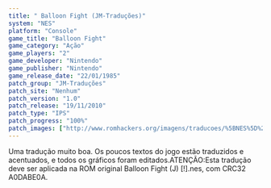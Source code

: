 ```yaml
---
title: " Balloon Fight (JM-Traduções)"
system: "NES"
platform: "Console"
game_title: "Balloon Fight"
game_category: "Ação"
game_players: "2"
game_developer: "Nintendo"
game_publisher: "Nintendo"
game_release_date: "22/01/1985"
patch_group: "JM-Traduções"
patch_site: "Nenhum"
patch_version: "1.0"
patch_release: "19/11/2010"
patch_type: "IPS"
patch_progress: "100%"
patch_images: ["http://www.romhackers.org/imagens/traducoes/%5BNES%5D%20Balloon%20Fight%20-%20JM-Tradu%C3%A7%C3%B5es%20-%201.png","http://www.romhackers.org/imagens/traducoes/%5BNES%5D%20Balloon%20Fight%20-%20JM-Tradu%C3%A7%C3%B5es%20-%202.png","http://www.romhackers.org/imagens/traducoes/%5BNES%5D%20Balloon%20Fight%20-%20JM-Tradu%C3%A7%C3%B5es%20-%203.png"]
---
```

Uma tradução muito boa. Os poucos textos do jogo estão traduzidos e acentuados, e todos os gráficos foram editados.ATENÇÃO:Esta tradução deve ser aplicada na ROM original Balloon Fight (J) [!].nes, com CRC32 A0DABE0A.